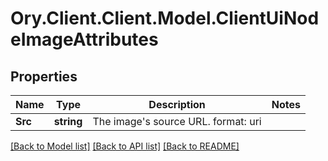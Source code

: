 # Ory.Client.Client.Model.ClientUiNodeImageAttributes

## Properties

Name | Type | Description | Notes
------------ | ------------- | ------------- | -------------
**Src** | **string** | The image&#39;s source URL.  format: uri | 

[[Back to Model list]](../README.md#documentation-for-models) [[Back to API list]](../README.md#documentation-for-api-endpoints) [[Back to README]](../README.md)


